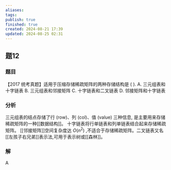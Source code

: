 ```yaml
---
aliases: 
tags: 
publish: true
finished: true
created: 2024-08-21 17:39
updated: 2024-08-25 02:31
---
```

## 题12
### 题目
【2017 统考真题】适用于压缩存储稀疏矩阵的两种存储结构是 ( ).
A. 三元组表和十字链表 
B. 三元组表和邻接矩阵
C. 十字链表和二叉链表 
D. 邻接矩阵和十字链表
### 分析
三元组表的结点存储了行 (row)、列 (col)、值 (value) 三种信息, 是主要用来存储稀疏矩阵的一种[[数据结构]]。
十字链表将行单链表和列单链表结合起来存储稀疏矩阵。
[[邻接矩阵]]空间复杂度达 $O\left( {n}^{2}\right)$ ,不适合于存储稀疏矩阵。二叉链表又名[[左孩子右兄弟]]表示法,可用于表示树或[[森林]]。
### 解
A
